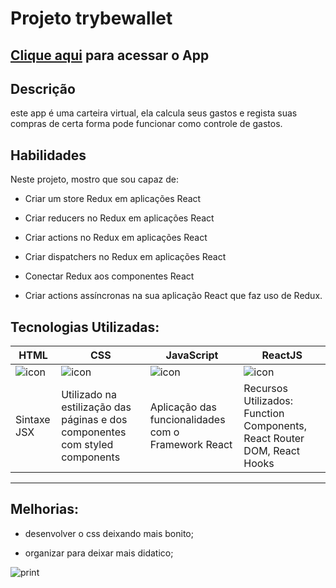 # Projeto trybewallet

## [Clique aqui](https://react-testing-library.vercel.app/) para acessar o App

## Descrição
este app é uma carteira virtual, ela calcula seus gastos e regista suas compras de certa forma pode funcionar como controle de gastos.

## Habilidades
Neste projeto, mostro que sou capaz de:

  * Criar um store Redux em aplicações React

  * Criar reducers no Redux em aplicações React

  * Criar actions no Redux em aplicações React

  * Criar dispatchers no Redux em aplicações React

  * Conectar Redux aos componentes React

  * Criar actions assíncronas na sua aplicação React que faz uso de Redux.

## Tecnologias Utilizadas:
|HTML|CSS|JavaScript|ReactJS|
|-|-|-|-|
|![icon](./public/img/html.png)|![icon](./public/img/css.png)|![icon](./public/img/javascript.png)|![icon](./public/img/react.png)|
|Sintaxe JSX|Utilizado na estilização das páginas e dos componentes com styled components|Aplicação das funcionalidades com o Framework React|Recursos Utilizados: Function Components, React Router DOM, React Hooks|
___

## Melhorias:

- desenvolver o css deixando mais bonito;

- organizar para deixar mais didatico;

![print](../../../../Downloads/picasion.com_6eed84f60fa3cc75909a8d3c8902287e.gif)